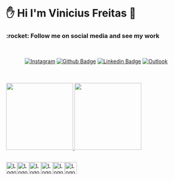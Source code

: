 ### <h1> ✋ Hi I'm Vinicius Freitas :space_invader: </h1>

<h3>:rocket: Follow me on social media and see my work</h3>

<div style="margin: 50px">

  [![Instagram](https://img.shields.io/badge/Instagram-%23E4405F.svg?style=for-the-badge&logo=Instagram&logoColor=white&link=https://www.instagram.com/meviniciusfreitas)](https://www.instagram.com/meviniciusfreitas)
  [![Github Badge](https://img.shields.io/badge/-Github-000?style=for-the-badge&logo=Github&logoColor=white&link=https://github.com/Viniciusgfreitas)](https://github.com/Viniciusgfreitas)
  [![Linkedin Badge](https://img.shields.io/badge/-LinkedIn-blue?style=for-the-badge&logo=Linkedin&logoColor=white&link=https://www.linkedin.com/in/vinicius-gon%C3%A7alves-freitas/)](https://www.linkedin.com/in/vinicius-gon%C3%A7alves-freitas/)
  [![Outlook](https://img.shields.io/badge/Outlook-0078D4?style=for-the-badge&logo=microsoft-outlook&logoColor=white&link=mailto:viniciusdevgf@outlook.com)](mailto:viniciusdevgf@outlook.com)

</div>

<div>
  <a href="https://github.com/viniciusgfreitas">
  <img height="180em" src="https://github-readme-stats.vercel.app/api?username=viniciusgfreitas&show_icons=true&theme=dark&include_all_commits=true&count_private=true"/>
  <img height="180em" src="https://github-readme-stats.vercel.app/api/top-langs/?username=viniciusgfreitas&layout=compact&langs_count=7&theme=dark"/>
</div>

<div style="display: flex; margin-top:30px">
  <img
    src="https://logodownload.org/wp-content/uploads/2016/10/html5-logo-10.png" 
    alt="Logo HTML5"
    height="32" width="30">
  <img
    src="https://upload.wikimedia.org/wikipedia/commons/thumb/7/70/Devicon-css3-plain.svg/2048px-Devicon-css3-plain.svg.png" 
    alt="Logo CSS3"
    height="32" width="32">
  <img
    src="https://www.freepnglogos.com/uploads/javascript-png/javascript-vector-logo-yellow-png-transparent-javascript-vector-12.png" 
    alt="Logo JavaScript"
    height="32" width="32">
  <img
    src="https://miro.medium.com/max/816/1*mn6bOs7s6Qbao15PMNRyOA.png"
    alt="Logo TypeScript"
    height="32" width="32">
  <img
    src="https://upload.wikimedia.org/wikipedia/commons/thumb/c/cf/Angular_full_color_logo.svg/2048px-Angular_full_color_logo.svg.png"
    alt="Logo Angular"
    height="32" width="32">
  <img
    src="https://img.icons8.com/color/452/nodejs.png"
    alt="Logo NodeJs"
    height="32" width="32">
</div>

